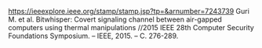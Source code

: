 https://ieeexplore.ieee.org/stamp/stamp.jsp?tp=&arnumber=7243739
Guri M. et al. Bitwhisper: Covert signaling channel between air-gapped computers using thermal manipulations //2015 IEEE 28th Computer Security Foundations Symposium. – IEEE, 2015. – С. 276-289.
